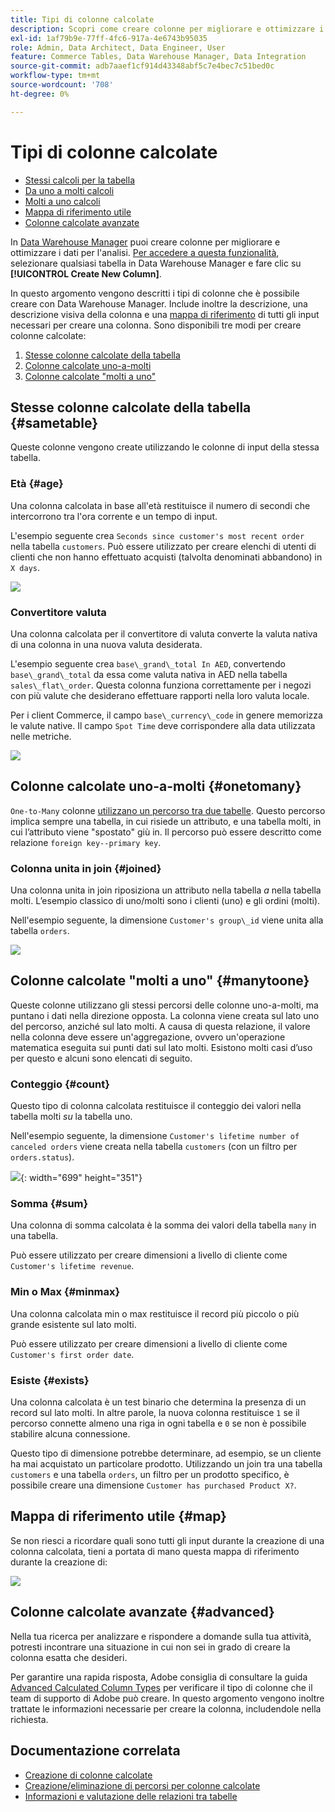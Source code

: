 ```yaml
---
title: Tipi di colonne calcolate
description: Scopri come creare colonne per migliorare e ottimizzare i dati per l’analisi.
exl-id: 1af79b9e-77ff-4fc6-917a-4e6743b95035
role: Admin, Data Architect, Data Engineer, User
feature: Commerce Tables, Data Warehouse Manager, Data Integration
source-git-commit: adb7aaef1cf914d43348abf5c7e4bec7c51bed0c
workflow-type: tm+mt
source-wordcount: '708'
ht-degree: 0%

---
```


# Tipi di colonne calcolate

* [Stessi calcoli per la tabella](#sametable)
* [Da uno a molti calcoli](#onetomany)
* [Molti a uno calcoli](#manytoone)
* [Mappa di riferimento utile](#map)
* [Colonne calcolate avanzate](#advanced)

In [Data Warehouse Manager](../data-warehouse-mgr/tour-dwm.md) puoi creare colonne per migliorare e ottimizzare i dati per l&#39;analisi. [Per accedere a questa funzionalità](../data-warehouse-mgr/creating-calculated-columns.md), selezionare qualsiasi tabella in Data Warehouse Manager e fare clic su **[!UICONTROL Create New Column]**.

In questo argomento vengono descritti i tipi di colonne che è possibile creare con Data Warehouse Manager. Include inoltre la descrizione, una descrizione visiva della colonna e una [mappa di riferimento](#map) di tutti gli input necessari per creare una colonna. Sono disponibili tre modi per creare colonne calcolate:

1. [Stesse colonne calcolate della tabella](#sametable)
1. [Colonne calcolate uno-a-molti](#onetomany)
1. [Colonne calcolate &quot;molti a uno&quot;](#manytoone)

## Stesse colonne calcolate della tabella {#sametable}

Queste colonne vengono create utilizzando le colonne di input della stessa tabella.

### Età {#age}

Una colonna calcolata in base all&#39;età restituisce il numero di secondi che intercorrono tra l&#39;ora corrente e un tempo di input.

L&#39;esempio seguente crea `Seconds since customer's most recent order` nella tabella `customers`. Può essere utilizzato per creare elenchi di utenti di clienti che non hanno effettuato acquisti (talvolta denominati abbandono) in `X days`.

![](../../assets/age.gif)

### Convertitore valuta

Una colonna calcolata per il convertitore di valuta converte la valuta nativa di una colonna in una nuova valuta desiderata.

L&#39;esempio seguente crea `base\_grand\_total In AED`, convertendo `base\_grand\_total` da essa come valuta nativa in AED nella tabella `sales\_flat\_order`. Questa colonna funziona correttamente per i negozi con più valute che desiderano effettuare rapporti nella loro valuta locale.

Per i client Commerce, il campo `base\_currency\_code` in genere memorizza le valute native. Il campo `Spot Time` deve corrispondere alla data utilizzata nelle metriche.

![](../../assets/currency_converter.png)

## Colonne calcolate uno-a-molti {#onetomany}

`One-to-Many` colonne [utilizzano un percorso tra due tabelle](../../data-analyst/data-warehouse-mgr/create-paths-calc-columns.md). Questo percorso implica sempre una tabella, in cui risiede un attributo, e una tabella molti, in cui l’attributo viene &quot;spostato&quot; giù in. Il percorso può essere descritto come relazione `foreign key--primary key`.

### Colonna unita in join {#joined}

Una colonna unita in join riposiziona un attributo nella tabella *a* nella tabella molti. L’esempio classico di uno/molti sono i clienti (uno) e gli ordini (molti).

Nell&#39;esempio seguente, la dimensione `Customer's group\_id` viene unita alla tabella `orders`.

![](../../assets/joined_column.gif)

## Colonne calcolate &quot;molti a uno&quot; {#manytoone}

Queste colonne utilizzano gli stessi percorsi delle colonne uno-a-molti, ma puntano i dati nella direzione opposta. La colonna viene creata sul lato uno del percorso, anziché sul lato molti. A causa di questa relazione, il valore nella colonna deve essere un&#39;aggregazione, ovvero un&#39;operazione matematica eseguita sui punti dati sul lato molti. Esistono molti casi d’uso per questo e alcuni sono elencati di seguito.

### Conteggio {#count}

Questo tipo di colonna calcolata restituisce il conteggio dei valori nella tabella molti *su* la tabella uno.

Nell&#39;esempio seguente, la dimensione `Customer's lifetime number of canceled orders` viene creata nella tabella `customers` (con un filtro per `orders.status`).

![](../../assets/many_to_one.gif){: width="699" height="351"}

### Somma {#sum}

Una colonna di somma calcolata è la somma dei valori della tabella `many` in una tabella.

Può essere utilizzato per creare dimensioni a livello di cliente come `Customer's lifetime revenue`.

### Min o Max {#minmax}

Una colonna calcolata min o max restituisce il record più piccolo o più grande esistente sul lato molti.

Può essere utilizzato per creare dimensioni a livello di cliente come `Customer's first order date`.

### Esiste {#exists}

Una colonna calcolata è un test binario che determina la presenza di un record sul lato molti. In altre parole, la nuova colonna restituisce `1` se il percorso connette almeno una riga in ogni tabella e `0` se non è possibile stabilire alcuna connessione.

Questo tipo di dimensione potrebbe determinare, ad esempio, se un cliente ha mai acquistato un particolare prodotto. Utilizzando un join tra una tabella `customers` e una tabella `orders`, un filtro per un prodotto specifico, è possibile creare una dimensione `Customer has purchased Product X?`.

## Mappa di riferimento utile {#map}

Se non riesci a ricordare quali sono tutti gli input durante la creazione di una colonna calcolata, tieni a portata di mano questa mappa di riferimento durante la creazione di:

![](../../assets/merged_reference_map.png)

## Colonne calcolate avanzate {#advanced}

Nella tua ricerca per analizzare e rispondere a domande sulla tua attività, potresti incontrare una situazione in cui non sei in grado di creare la colonna esatta che desideri.

Per garantire una rapida risposta, Adobe consiglia di consultare la guida [Advanced Calculated Column Types](../../data-analyst/data-warehouse-mgr/adv-calc-columns.md) per verificare il tipo di colonne che il team di supporto di Adobe può creare. In questo argomento vengono inoltre trattate le informazioni necessarie per creare la colonna, includendole nella richiesta.

## Documentazione correlata

* [Creazione di colonne calcolate](../../data-analyst/data-warehouse-mgr/creating-calculated-columns.md)
* [Creazione/eliminazione di percorsi per colonne calcolate](../../data-analyst/data-warehouse-mgr/create-paths-calc-columns.md)
* [Informazioni e valutazione delle relazioni tra tabelle](../../data-analyst/data-warehouse-mgr/table-relationships.md)
